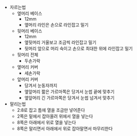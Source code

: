 * 자르는법
  * 옆머리 베이스
    * 12mm
    * 옆머리 라인은 손으로 라인잡고 밀기
  * 뒷머리 베이스
    * 12mm
    * 옆뒷머리 거울보고 조금씩 라인잡고 밀기
    * 뒷머리 앞으로 머리 숙이고 손으로 최대한 위에 라인잡고 밀기
  * 뒷머리 전체
    * 두손가락
  * 옆머리 커버
    * 세손가락
  * 앞머리 커버
    * 당겨서 눈동자까지
    * 옆앞머리 짧은 가르마쪽은 당겨서 눈썹 끝에 맞추기
    * 옆앞머리 긴 가르마쪽은 당겨서 눈썹 넘겨서 맞추기
* 말리는법
  * 2:8로 잡고 틈에 열을 조금만 넣어준다
  * 2쪽은 밑에서 잡아올려 위에서 열을 넣는다
  * 8쪽은 아래에서 위로 열을 넣는다
  * 8쪽은 말리면서 아래에서 위로 잡아말면서 마무리한다
  
